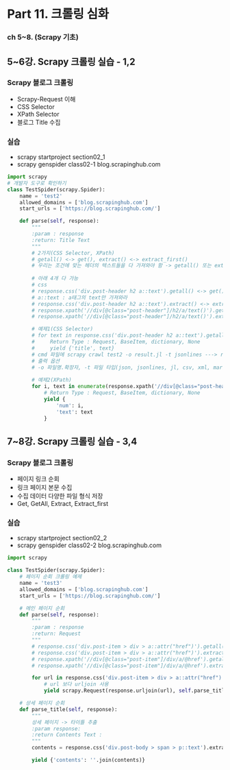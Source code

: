 # Part 11. 크롤링 심화
### ch 5~8. (Scrapy 기초)

## 5~6강. Scrapy 크롤링 실습 - 1,2

### Scrapy 블로그 크롤링
- Scrapy-Request 이해
- CSS Selector
- XPath Selector
- 블로그 Title 수집

### 실습
- scrapy startproject section02_1
- scrapy genspider class02-1 blog.scrapinghub.com
```python
import scrapy
# 개발자 도구로 확인하기
class TestSpider(scrapy.Spider):
    name = 'test2'
    allowed_domains = ['blog.scrapinghub.com']
    start_urls = ['https://blog.scrapinghub.com/']

    def parse(self, response):
        """
        :param : response 
        :return: Title Text
        """
        # 2가지(CSS Selector, XPath)
        # getall() <-> get(), extract() <-> extract_first()
        # 우리는 조건에 맞는 헤더의 텍스트들을 다 가져와야 함 -> getall() 또는 extract()
       
        # 아래 4개 다 가능
        # css
        # response.css('div.post-header h2 a::text').getall() <-> get()
        # a::text : a태그의 text만 가져와라
        # response.css('div.post-header h2 a::text').extract() <-> extract_first()
        # response.xpath('//div[@class="post-header"]/h2/a/text()').getall() <-> get()
        # response.xpath('//div[@class="post-header"]/h2/a/text()').extract() <-> extract_first()

        # 예제1(CSS Selector)
        # for text in response.css('div.post-header h2 a::text').getall():
        #     Return Type : Request, BaseItem, dictionary, None
        #     yield {'title', text}
		# cmd 파일에 scrapy crawl test2 -o result.jl -t jsonlines ---> result.jl이라는 파일이 만들어지고 타겟으로 하는 데이터 스크래핑 저장됨.
		# 출력 옵션
		# -o 파일명.확장자, -t 파일 타입(json, jsonlines, jl, csv, xml, marshal,pickle)
		
        # 예제2(XPath)
        for i, text in enumerate(response.xpath('//div[@class="post-header"]/h2/a/text()').getall()):
            # Return Type : Request, BaseItem, dictionary, None
            yield {
                'num': i,
                'text': text
            }

```

## 7~8강. Scrapy 크롤링 실습 - 3,4

### Scrapy 블로그 크롤링
- 페이지 링크 순회 
- 링크 페이지 본문 수집
- 수집 데이터 다양한 파일 형식 저장
- Get, GetAll, Extract, Extract_first

### 실습
- scrapy startproject section02_2
- scrapy genspider class02-2 blog.scrapinghub.com

```python
import scrapy

class TestSpider(scrapy.Spider):
    # 페이지 순회 크롤링 예제
    name = 'test3'
    allowed_domains = ['blog.scrapinghub.com']
    start_urls = ['https://blog.scrapinghub.com/']

    # 메인 페이지 순회
    def parse(self, response):
        """
        :param : response
        :return: Request
        """
        # response.css('div.post-item > div > a::attr("href")').getall()
        # response.css('div.post-item > div > a::attr("href")').extract()
        # response.xpath('//div[@class="post-item"]/div/a/@href').getall()
        # response.xpath('//div[@class="post-item"]/div/a/@href').extract()

        for url in response.css('div.post-item > div > a::attr("href")').getall():
            # url 보다 urljoin 사용
            yield scrapy.Request(response.urljoin(url), self.parse_title)

    # 상세 페이지 순회
    def parse_title(self, response):
        """
        상세 페이지 -> 타이틀 추출
        :param response: 
        :return Contents Text :
        """
        contents = response.css('div.post-body > span > p::text').extract()[:5]

        yield {'contents': ''.join(contents)}

```
<!--stackedit_data:
eyJoaXN0b3J5IjpbLTEyMjYyODMzMl19
-->